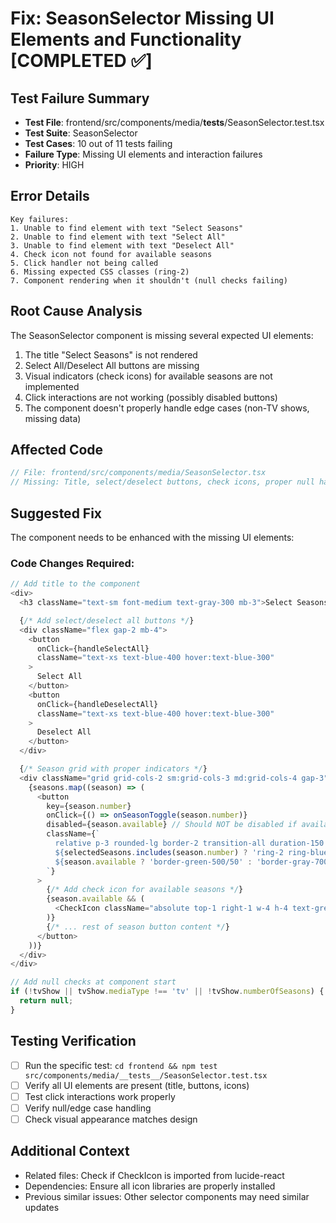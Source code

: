 # Fix: SeasonSelector Missing UI Elements and Functionality [COMPLETED ✅]

## Test Failure Summary

- **Test File**: frontend/src/components/media/**tests**/SeasonSelector.test.tsx
- **Test Suite**: SeasonSelector
- **Test Cases**: 10 out of 11 tests failing
- **Failure Type**: Missing UI elements and interaction failures
- **Priority**: HIGH

## Error Details

```
Key failures:
1. Unable to find element with text "Select Seasons"
2. Unable to find element with text "Select All"
3. Unable to find element with text "Deselect All"
4. Check icon not found for available seasons
5. Click handler not being called
6. Missing expected CSS classes (ring-2)
7. Component rendering when it shouldn't (null checks failing)
```

## Root Cause Analysis

The SeasonSelector component is missing several expected UI elements:

1. The title "Select Seasons" is not rendered
2. Select All/Deselect All buttons are missing
3. Visual indicators (check icons) for available seasons are not implemented
4. Click interactions are not working (possibly disabled buttons)
5. The component doesn't properly handle edge cases (non-TV shows, missing data)

## Affected Code

```typescript
// File: frontend/src/components/media/SeasonSelector.tsx
// Missing: Title, select/deselect buttons, check icons, proper null handling
```

## Suggested Fix

The component needs to be enhanced with the missing UI elements:

### Code Changes Required:

```typescript
// Add title to the component
<div>
  <h3 className="text-sm font-medium text-gray-300 mb-3">Select Seasons</h3>

  {/* Add select/deselect all buttons */}
  <div className="flex gap-2 mb-4">
    <button
      onClick={handleSelectAll}
      className="text-xs text-blue-400 hover:text-blue-300"
    >
      Select All
    </button>
    <button
      onClick={handleDeselectAll}
      className="text-xs text-blue-400 hover:text-blue-300"
    >
      Deselect All
    </button>
  </div>

  {/* Season grid with proper indicators */}
  <div className="grid grid-cols-2 sm:grid-cols-3 md:grid-cols-4 gap-3">
    {seasons.map((season) => (
      <button
        key={season.number}
        onClick={() => onSeasonToggle(season.number)}
        disabled={season.available} // Should NOT be disabled if available
        className={`
          relative p-3 rounded-lg border-2 transition-all duration-150
          ${selectedSeasons.includes(season.number) ? 'ring-2 ring-blue-500' : ''}
          ${season.available ? 'border-green-500/50' : 'border-gray-700'}
        `}
      >
        {/* Add check icon for available seasons */}
        {season.available && (
          <CheckIcon className="absolute top-1 right-1 w-4 h-4 text-green-500" />
        )}
        {/* ... rest of season button content */}
      </button>
    ))}
  </div>
</div>

// Add null checks at component start
if (!tvShow || tvShow.mediaType !== 'tv' || !tvShow.numberOfSeasons) {
  return null;
}
```

## Testing Verification

- [ ] Run the specific test: `cd frontend && npm test src/components/media/__tests__/SeasonSelector.test.tsx`
- [ ] Verify all UI elements are present (title, buttons, icons)
- [ ] Test click interactions work properly
- [ ] Verify null/edge case handling
- [ ] Check visual appearance matches design

## Additional Context

- Related files: Check if CheckIcon is imported from lucide-react
- Dependencies: Ensure all icon libraries are properly installed
- Previous similar issues: Other selector components may need similar updates
